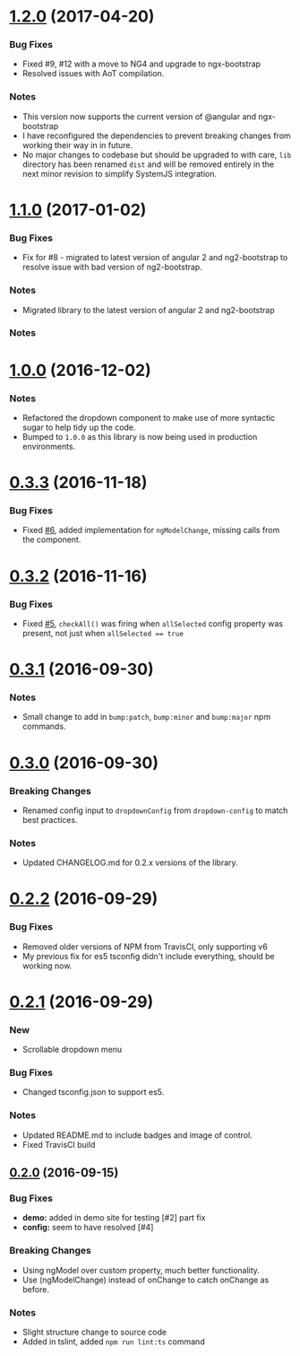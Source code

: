<a name="1.2.0"></a>
# [1.2.0](https://github.com/andymeps/ng2-dropdown-multiselect/compare/v1.1.0...v1.2.0) (2017-04-20)

### Bug Fixes

* Fixed #9, #12 with a move to NG4 and upgrade to ngx-bootstrap
* Resolved issues with AoT compilation.

### Notes

* This version now supports the current version of @angular and ngx-bootstrap
* I have reconfigured the dependencies to prevent breaking changes from working their way in in future.
* No major changes to codebase but should be upgraded to with care, `lib` directory has been renamed `dist` and will be removed entirely in the next minor revision to simplify SystemJS integration.

<a name="1.1.0"></a>
# [1.1.0](https://github.com/andymeps/ng2-dropdown-multiselect/compare/v1.0.0...v1.1.0) (2017-01-02)

### Bug Fixes

* Fix for #8 - migrated to latest version of angular 2 and ng2-bootstrap to resolve issue with bad version of ng2-bootstrap.

### Notes

* Migrated library to the latest version of angular 2 and ng2-bootstrap

### Notes


<a name="1.0.0"></a>
# [1.0.0](https://github.com/andymeps/ng2-dropdown-multiselect/compare/v0.1.9...v1.0.0) (2016-12-02)

### Notes

* Refactored the dropdown component to make use of more syntactic sugar to help tidy up the code.
* Bumped to `1.0.0` as this library is now being used in production environments.

<a name="0.3.3"></a>
# [0.3.3](https://github.com/andymeps/ng2-dropdown-multiselect/compare/v0.3.2...v0.3.3) (2016-11-18)

### Bug Fixes

* Fixed [#6](https://github.com/AndyMeps/ng2-dropdown-multiselect/issues/6), added implementation for
`ngModelChange`, missing calls from the component.

<a name="0.3.2"></a>
# [0.3.2](https://github.com/andymeps/ng2-dropdown-multiselect/compare/v0.3.1...v0.3.2) (2016-11-16)

### Bug Fixes

* Fixed [#5](https://github.com/AndyMeps/ng2-dropdown-multiselect/issues/5), `checkAll()` was firing
when `allSelected` config property was present, not just when `allSelected == true`

<a name="0.3.1"></a>
# [0.3.1](https://github.com/andymeps/ng2-dropdown-multiselect/compare/v0.3.0...v0.3.1) (2016-09-30)

### Notes

* Small change to add in `bump:patch`, `bump:minor` and `bump:major` npm commands.

<a name="0.3.0"></a>
# [0.3.0](https://github.com/andymeps/ng2-dropdown-multiselect/compare/v0.2.2...v0.3.0) (2016-09-30)

### Breaking Changes

* Renamed config input to `dropdownConfig` from `dropdown-config` to match best practices.

### Notes

* Updated CHANGELOG.md for 0.2.x versions of the library.

<a name="0.2.2"></a>
# [0.2.2](https://github.com/andymeps/ng2-dropdown-multiselect/compare/v0.2.0...v0.2.2) (2016-09-29)

### Bug Fixes

* Removed older versions of NPM from TravisCI, only supporting v6
* My previous fix for es5 tsconfig didn't include everything, should be working now.

<a name="0.2.1"></a>
# [0.2.1](https://github.com/andymeps/ng2-dropdown-multiselect/compare/v0.2.0...v0.2.1) (2016-09-29)

### New

* Scrollable dropdown menu

### Bug Fixes

* Changed tsconfig.json to support es5.

### Notes

* Updated README.md to include badges and image of control.
* Fixed TravisCI build

<a name="0.2.0"></a>
## [0.2.0](https://github.com/andymeps/ng2-dropdown-multiselect/compare/v0.1.12...v0.2.0) (2016-09-15)

### Bug Fixes

* **demo:** added in demo site for testing [#2] part fix
* **config:** seem to have resolved [#4]

### Breaking Changes

* Using ngModel over custom property, much better functionality.
* Use (ngModelChange) instead of onChange to catch onChange as before.

### Notes

* Slight structure change to source code
* Added in tslint, added `npm run lint:ts` command

